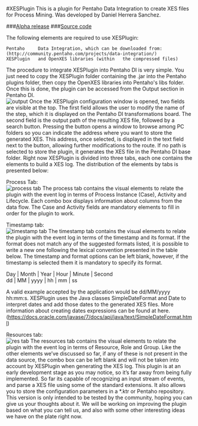 #XESPlugin
This is a plugin for Pentaho Data Integration to create XES files for Process Mining. Was developed by Daniel Herrera Sanchez.

###[Alpha release](https://github.com/syn920123/xesplugin/releases/tag/v0.0.1-alpha)
###[Source code](https://github.com/syn920123/xesplugin)

The following elements are required to use XESPlugin:  

    Pentaho 	Data Integration, which can be downloaded from: 	(http://community.pentaho.com/projects/data-integration/) 
    XESPlugin 	and OpenXES libraries (within 	the compressed files) 

The procedure to integrate XESPlugin into Pentaho DI is very simple. You just need to copy the XESPlugin folder containing the .jar into the Pentaho plugins folder, then copy the OpenXES libraries into Pentaho's libs folder. Once this is done, the plugin can be accessed from the Output section in Pentaho DI.  
![output](http://i.imgur.com/Uk2T2Vr.png)
 Once the XESPlugin configuration window is opened, two fields are visible at the top. The first field allows the user to modify the name of the step, which it is displayed on the Pentaho DI transformations board. The second field is the output path of the resulting XES file, followed by a search button. Pressing the button opens a window to browse among PC folders so you can indicate the address where you want to store the generated XES. This address, once selected, is displayed in the text field next to the button, allowing further modifications to the route. If no path is selected to store the plugin, it generates the XES file in the Pentaho DI base folder. Right now XESPlugin is divided into three tabs, each one contains the elements to build a XES log. The distribution of the elements by tabs is presented below:

Process Tab:   
![process tab](http://i.imgur.com/uHCmjbS.jpg)
The process tab contains the visual elements to relate the plugin with the event log in terms of Process Instance (Case), Activity and Lifecycle. Each combo box displays information about columns from the data flow. The Case and Activity fields are mandatory elements to fill in order for the plugin to work.  

Timestamp tab:  
![timestamp tab](http://i.imgur.com/TYLawiI.jpg)
The timestamp tab contains the visual elements to relate the plugin with the event log in terms of the timestamp and its format. If the format does not match any of the suggested formats listed, it is possible to write a new one following the lexical convention presented in the table below. The timestamp and format options can be left blank, however, if the timestamp is selected them it is mandatory to specify its format.           

Day |  Month  | Year  | Hour  | Minute  | Second     
dd |  MM  | yyyy |  hh | mm | ss   
 
A valid example accepted by the application would be dd/MM/yyyy hh:mm:s. XESPlugin uses the Java classes SimpleDateFormat and Date to interpret dates and add those dates to the generated XES files. More information about creating dates expressions can be found at here. (https://docs.oracle.com/javase/7/docs/api/java/text/SimpleDateFormat.html) 

Resources tab:    
![res tab](http://i.imgur.com/pTUU38d.jpg)
The resources tab contains the visual elements to relate the plugin with the event log in terms of Resource, Role and Group. Like the other elements we’ve discussed so far, if any of these is not present in the data source, the combo box can be left blank and will not be taken into account by XESPlugin when generating the XES log. This plugin is at an early development stage as you may notice, so it’s far away from being fully implemented. So far its capable of recognizing an input stream of events, and parse a XES file using some of the standard extensions. It also allows you to store the configuration parameters in a *.ktr or Pentaho repository. This version is only intended to be tested by the community, hoping you can give us your thoughts about it. We will be working on improving the plugin based on what you can tell us, and also with some other interesting ideas we have on the plate right now.   
